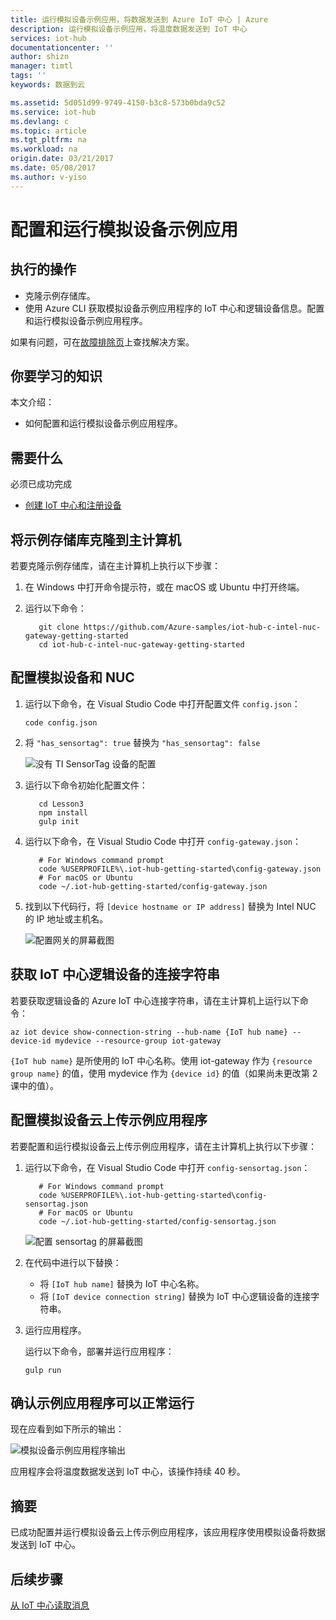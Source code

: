 ```yaml
---
title: 运行模拟设备示例应用，将数据发送到 Azure IoT 中心 | Azure
description: 运行模拟设备示例应用，将温度数据发送到 IoT 中心
services: iot-hub
documentationcenter: ''
author: shizn
manager: timtl
tags: ''
keywords: 数据到云

ms.assetid: 5d051d99-9749-4150-b3c8-573b0bda9c52
ms.service: iot-hub
ms.devlang: c
ms.topic: article
ms.tgt_pltfrm: na
ms.workload: na
origin.date: 03/21/2017
ms.date: 05/08/2017
ms.author: v-yiso
---
```


# 配置和运行模拟设备示例应用

## 执行的操作

- 克隆示例存储库。
- 使用 Azure CLI 获取模拟设备示例应用程序的 IoT 中心和逻辑设备信息。配置和运行模拟设备示例应用程序。

如果有问题，可在[故障排除页](./iot-hub-gateway-kit-c-sim-troubleshooting.md)上查找解决方案。

## 你要学习的知识

本文介绍：

- 如何配置和运行模拟设备示例应用程序。

## 需要什么

必须已成功完成

- [创建 IoT 中心和注册设备](./iot-hub-gateway-kit-c-sim-lesson2-register-device.md)

## 将示例存储库克隆到主计算机

若要克隆示例存储库，请在主计算机上执行以下步骤：

1. 在 Windows 中打开命令提示符，或在 macOS 或 Ubuntu 中打开终端。
2. 运行以下命令：

    ```
       git clone https://github.com/Azure-samples/iot-hub-c-intel-nuc-gateway-getting-started
       cd iot-hub-c-intel-nuc-gateway-getting-started
    ```

## 配置模拟设备和 NUC

1. 运行以下命令，在 Visual Studio Code 中打开配置文件 `config.json`：

    ```
    code config.json
    ```

2. 将 `"has_sensortag": true` 替换为 `"has_sensortag": false`

    ![没有 TI SensorTag 设备的配置](./media/iot-hub-gateway-kit-lessons/lesson3/config_no_sensortag.png)  

3. 运行以下命令初始化配置文件：

    ```
       cd Lesson3
       npm install
       gulp init
    ```

4. 运行以下命令，在 Visual Studio Code 中打开 `config-gateway.json`：

    ```
       # For Windows command prompt
       code %USERPROFILE%\.iot-hub-getting-started\config-gateway.json
       # For macOS or Ubuntu
       code ~/.iot-hub-getting-started/config-gateway.json
    ```

5. 找到以下代码行，将 `[device hostname or IP address]` 替换为 Intel NUC 的 IP 地址或主机名。

    ![配置网关的屏幕截图](./media/iot-hub-gateway-kit-lessons/lesson3/config_gateway.png)

## 获取 IoT 中心逻辑设备的连接字符串

若要获取逻辑设备的 Azure IoT 中心连接字符串，请在主计算机上运行以下命令：

```
az iot device show-connection-string --hub-name {IoT hub name} --device-id mydevice --resource-group iot-gateway
```

`{IoT hub name}` 是所使用的 IoT 中心名称。使用 iot-gateway 作为 `{resource group name}` 的值，使用 mydevice 作为 `{device id}` 的值（如果尚未更改第 2 课中的值）。

## 配置模拟设备云上传示例应用程序

若要配置和运行模拟设备云上传示例应用程序，请在主计算机上执行以下步骤：

1. 运行以下命令，在 Visual Studio Code 中打开 `config-sensortag.json`：

    ```
       # For Windows command prompt
       code %USERPROFILE%\.iot-hub-getting-started\config-sensortag.json
       # For macOS or Ubuntu
       code ~/.iot-hub-getting-started/config-sensortag.json
    ```

    ![配置 sensortag 的屏幕截图](./media/iot-hub-gateway-kit-lessons/lesson3/config_simulated_device.png)  

2. 在代码中进行以下替换：
   - 将 `[IoT hub name]` 替换为 IoT 中心名称。
   - 将 `[IoT device connection string]` 替换为 IoT 中心逻辑设备的连接字符串。

3. 运行应用程序。

    运行以下命令，部署并运行应用程序：

    ```
    gulp run
    ```

## 确认示例应用程序可以正常运行

现在应看到如下所示的输出：

![模拟设备示例应用程序输出](./media/iot-hub-gateway-kit-lessons/lesson3/gulp_run_simudev.png)  

应用程序会将温度数据发送到 IoT 中心，该操作持续 40 秒。

## 摘要

已成功配置并运行模拟设备云上传示例应用程序，该应用程序使用模拟设备将数据发送到 IoT 中心。

## 后续步骤
[从 IoT 中心读取消息](./iot-hub-gateway-kit-c-sim-lesson3-read-messages-from-hub.md)

<!---HONumber=Mooncake_0116_2017-->